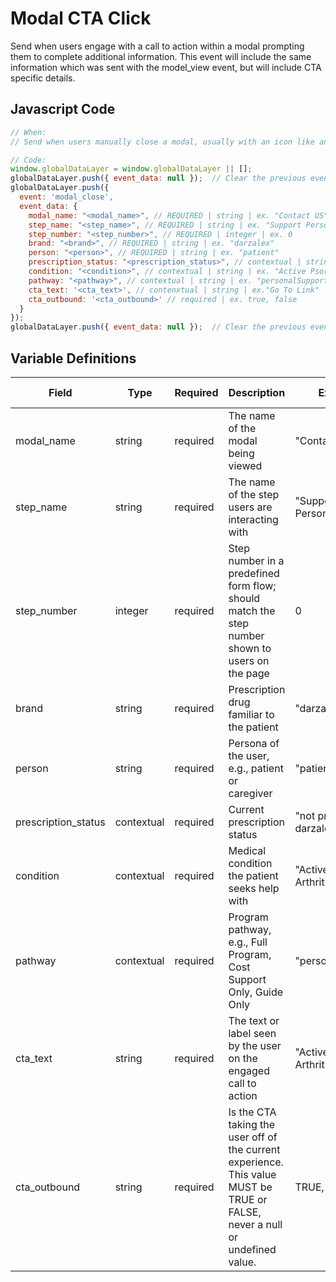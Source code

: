 # Modal CTA Click

Send when users engage with a call to action within a modal prompting them to complete additional information. This event will include the same information which was sent with the model_view event, but will include CTA specific details.

## Javascript Code

```js
// When:
// Send when users manually close a modal, usually with an icon like an "X" or "close".

// Code:
window.globalDataLayer = window.globalDataLayer || [];
globalDataLayer.push({ event_data: null });  // Clear the previous event_data object.
globalDataLayer.push({
  event: 'modal_close',
  event_data: {
    modal_name: "<modal_name>", // REQUIRED | string | ex. "Contact US"
    step_name: "<step_name>", // REQUIRED | string | ex. "Support Personalization"
    step_number: "<step_number>", // REQUIRED | integer | ex. 0
    brand: "<brand>", // REQUIRED | string | ex. "darzalex"
    person: "<person>", // REQUIRED | string | ex. "patient"
    prescription_status: "<prescription_status>", // contextual | string | ex. "not prescribed darzalex"
    condition: "<condition>", // contextual | string | ex. "Active Psoriatic Arthritis"
    pathway: "<pathway>", // contextual | string | ex. "personalSupport"
    cta_text: '<cta_text>', // contenxtual | string | ex."Go To Link"
    cta_outbound: '<cta_outbound>' // required | ex. true, false
  }
});
globalDataLayer.push({ event_data: null });  // Clear the previous event_data object.
```

## Variable Definitions

| Field               | Type        | Required | Description                                                                                                                  | Example                           | Pattern | Min Length | Max Length | Minimum | Maximum | Multiple Of |
|---------------------|-------------|----------|------------------------------------------------------------------------------------------------------------------------------|-----------------------------------|---------|------------|------------|---------|---------|-------------|
| modal_name          | string      | required | The name of the modal being viewed                                                                                           | "Contact US"                      |         |            |            |         |         |             |
| step_name           | string      | required | The name of the step users are interacting with                                                                              | "Support Personalization"         |         |            |            |         |         |             |
| step_number         | integer     | required | Step number in a predefined form flow; should match the step number shown to users on the page                               | 0                                 |         |            |            | 0       |         |             |
| brand               | string      | required | Prescription drug familiar to the patient                                                                                    | "darzalex"                        |         |            |            |         |         |             |
| person              | string      | required | Persona of the user, e.g., patient or caregiver                                                                              | "patient"                         |         |            |            |         |         |             |
| prescription_status | contextual  | required | Current prescription status                                                                                                  | "not prescribed darzalex"         |         |            |            |         |         |             |
| condition           | contextual  | required | Medical condition the patient seeks help with                                                                                | "Active Psoriatic Arthritis"      |         |            |            |         |         |             |
| pathway             | contextual  | required | Program pathway, e.g., Full Program, Cost Support Only, Guide Only                                                           | "personalSupport"                 |         |            |            |         |         |             |
| cta_text            | string      | required | The text or label seen by the user on the engaged call to action                                                             | "Active Psoriatic Arthritis"      |         |            |            |         |         |             |
| cta_outbound        | string      | required | Is the CTA taking the user off of the current experience. This value MUST be TRUE or FALSE, never a null or undefined value. | TRUE, FALSE                       |         |            |            |         |         |             |
